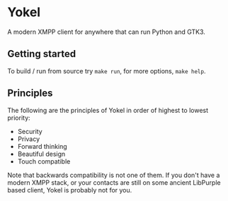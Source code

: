# Yokel

A modern XMPP client for anywhere that can run Python and GTK3.

## Getting started

To build / run from source try `make run`, for more options, `make help`.

## Principles

The following are the principles of Yokel in order of highest to lowest
priority:

  - Security
  - Privacy
  - Forward thinking
  - Beautiful design
  - Touch compatible

Note that backwards compatibility is not one of them. If you don't have a
modern XMPP stack, or your contacts are still on some ancient LibPurple based
client, Yokel is probably not for you.

